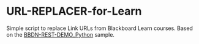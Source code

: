 # URL-REPLACER-for-Learn
Simple script to replace Link URLs from Blackboard Learn courses. Based on the [BBDN-REST-DEMO_Python](https://github.com/blackboard/BBDN-REST-DEMO_Python) sample.
